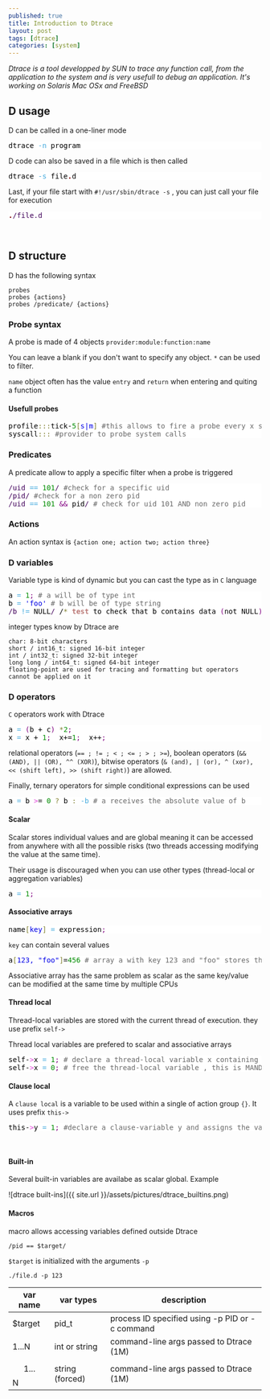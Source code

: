 ```yaml
---
published: true
title: Introduction to Dtrace
layout: post
tags: [dtrace]
categories: [system]
---
```

*Dtrace is a tool developped by SUN to trace any function call, from the application to the system and is very usefull to debug an application. It's working on Solaris Mac OSx and FreeBSD*

<!--excerpt-->

## D usage

D can be called in a one-liner mode

<pre style='color:#000000;background:#ffffff;'>
dtrace <span style='color:#44aadd; '>-n</span> program
</pre>

D code can also be saved in a file which is then called

<pre style='color:#000000;background:#ffffff;'>
dtrace <span style='color:#44aadd; '>-s</span> file<span style='color:#800000; font-weight:bold; '>.</span>d
</pre>

Last, if your file start with `#!/usr/sbin/dtrace -s` , you can just call your file for execution

<pre style='color:#000000;background:#ffffff;'>
<span style='color:#800000; font-weight:bold; '>.</span><span style='color:#40015a; '>/file.d</span>
</pre>

<br>

## D structure

D has the following syntax

~~~
probes
probes {actions}
probes /predicate/ {actions}
~~~

### Probe syntax

A probe is made of 4 objects  `provider:module:function:name`

You can leave a blank if you don't want to specify any object. `*` can be used to filter. 

`name`  object often has the value `entry` and `return` when entering and quiting a function

#### Usefull probes

<pre style='color:#000000;background:#ffffff;'>profile<span style='color:#808030; '>:</span><span style='color:#808030; '>:</span><span style='color:#808030; '>:</span>tick-<span style='color:#008c00; '>5</span><span style='color:#808030; '>[</span><span style='color:#0000e6; '>s|m</span><span style='color:#808030; '>]</span> <span style='color:#696969; '>#this allows to fire a probe every x seconds or minutes </span>
syscall<span style='color:#808030; '>:</span><span style='color:#808030; '>:</span><span style='color:#808030; '>:</span> <span style='color:#696969; '>#provider to probe system calls</span>
</pre>

### Predicates

A predicate allow to apply a specific filter when a probe is triggered

<pre style='color:#000000;background:#ffffff;'><span style='color:#40015a; '>/uid</span> <span style='color:#44aadd; '>==</span> <span style='color:#008c00; '>101</span><span style='color:#40015a; '>/</span> <span style='color:#696969; '>#check for a specific uid</span>
<span style='color:#40015a; '>/pid</span><span style='color:#40015a; '>/</span> <span style='color:#696969; '>#check for a non zero pid</span>
<span style='color:#40015a; '>/uid</span> <span style='color:#44aadd; '>==</span> <span style='color:#008c00; '>101</span> <span style='color:#800080; '>&amp;&amp;</span> pid<span style='color:#40015a; '>/</span> <span style='color:#696969; '># check for uid 101 AND non zero pid</span>
</pre>

### Actions

An action syntax is `{action one; action two; action three}`

### D variables
Variable type is kind of dynamic but you can cast the type as in `C` language

<pre style='color:#000000;background:#ffffff;'>a <span style='color:#44aadd; '>=</span> <span style='color:#008c00; '>1</span><span style='color:#800080; '>;</span> <span style='color:#696969; '># a will be of type int</span>
b <span style='color:#44aadd; '>=</span> <span style='color:#0000e6; '>'foo'</span> <span style='color:#696969; '># b will be of type string</span>
<span style='color:#40015a; '>/b</span> <span style='color:#44aadd; '>!=</span> NULL<span style='color:#40015a; '>/</span> /<span style='color:#808030; '>*</span> <span style='color:#bb7977; font-weight:bold; '>test</span> to check that b contains data <span style='color:#800080; '>(</span>not NULL<span style='color:#800080; '>)</span> <span style='color:#808030; '>*</span><span style='color:#40015a; '>/</span>
</pre>

integer types know by Dtrace are

~~~
char: 8-bit characters
short / int16_t: signed 16-bit integer
int / int32_t: signed 32-bit integer
long long / int64_t: signed 64-bit integer
floating-point are used for tracing and formatting but operators cannot be applied on it
~~~

### D operators

`C` operators work with Dtrace

<pre style='color:#000000;background:#ffffff;'>a <span style='color:#44aadd; '>=</span> <span style='color:#800080; '>(</span>b + c<span style='color:#800080; '>)</span> <span style='color:#808030; '>*</span><span style='color:#008c00; '>2</span><span style='color:#800080; '>;</span>
x <span style='color:#44aadd; '>=</span> x + <span style='color:#008c00; '>1</span><span style='color:#800080; '>;</span>  x+=<span style='color:#008c00; '>1</span><span style='color:#800080; '>;</span>  x++<span style='color:#800080; '>;</span>
</pre>

relational operators (`== ; != ; < ; <= ; > ; >=`), boolean operators (`&& (AND), || (OR), ^^ (XOR)`), bitwise operators (`& (and), | (or), ^ (xor), << (shift left), >> (shift right)`) are allowed.

Finally, ternary operators for simple conditional expressions can be used

<pre style='color:#000000;background:#ffffff;'>a <span style='color:#44aadd; '>=</span> b <span style='color:#e34adc; '>></span>= <span style='color:#008c00; '>0</span> <span style='color:#808030; '>?</span> b <span style='color:#808030; '>:</span> <span style='color:#44aadd; '>-b</span> <span style='color:#696969; '># a receives the absolute value of b</span>
</pre>

#### Scalar

Scalar stores individual values and are global meaning it can be accessed from anywhere  with all the possible risks (two threads accessing modifying the value at the same time).

Their usage is discouraged when you can use other types (thread-local or aggregation variables) 

<pre style='color:#000000;background:#ffffff;'>a <span style='color:#44aadd; '>=</span> <span style='color:#008c00; '>1</span><span style='color:#800080; '>;</span>
</pre>

#### Associative arrays

<pre style='color:#000000;background:#ffffff;'>name<span style='color:#808030; '>[</span><span style='color:#0000e6; '>key</span><span style='color:#808030; '>]</span> <span style='color:#44aadd; '>=</span> expression<span style='color:#800080; '>;</span>
</pre>

`key` can contain several values

<pre style='color:#000000;background:#ffffff;'>a<span style='color:#808030; '>[</span><span style='color:#0000e6; '>123, "foo"</span><span style='color:#808030; '>]</span>=<span style='color:#008c00; '>456</span> <span style='color:#696969; '># array a with key 123 and "foo" stores the value 456</span>
</pre>

Associative array has the same problem as scalar as the same key/value can be modified at the same time by multiple CPUs

#### Thread local

Thread-local variables are stored with the current thread of execution. they use prefix `self->`

Thread local variables are prefered to scalar and associative arrays

<pre style='color:#000000;background:#ffffff;'>self-<span style='color:#e34adc; '>></span>x <span style='color:#44aadd; '>=</span> <span style='color:#008c00; '>1</span><span style='color:#800080; '>;</span> <span style='color:#696969; '># declare a thread-local variable x containing value 1 </span>
self-<span style='color:#e34adc; '>></span>x <span style='color:#44aadd; '>=</span> <span style='color:#008c00; '>0</span><span style='color:#800080; '>;</span> <span style='color:#696969; '># free the thread-local variable , this is MANDATORY</span>
</pre>

#### Clause local

A `clause local` is a variable to be used within a single of action group `{}`. It uses prefix `this->`

<pre style='color:#000000;background:#ffffff;'>this-<span style='color:#e34adc; '>></span>y <span style='color:#44aadd; '>=</span> <span style='color:#008c00; '>1</span><span style='color:#800080; '>;</span> <span style='color:#696969; '>#declare a clause-variable y and assigns the value of 1. The variable is destroyed at the end of execution</span>
</pre>
<br/>

#### Built-in

Several built-in variables are availabe as scalar global. Example

![dtrace built-ins]({{ site.url }}/assets/pictures/dtrace_builtins.png)

#### Macros

macro allows accessing variables defined outside Dtrace

`/pid == $target/`

`$target` is initialized with the arguments `-p`

`./file.d -p 123`


|   var name   |   var types   |   description   |
|   ------------   |   -----------   |   ---------------   |
| $target | pid_t | process ID specified using -p PID or -c command	|
| $1...$N | int or string | command-line args passed to Dtrace (1M) |
| $$1...$$N |string (forced) | command-line args passed to Dtrace (1M)	|